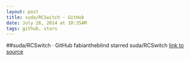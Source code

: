 ```yaml
---
layout: post
title: suda/RCSwitch · GitHub
date: July 26, 2014 at 10:35AM
tags: github, stars
---
```

##suda/RCSwitch · GitHub
fabiantheblind starred suda/RCSwitch
[link to source](http://ift.tt/1tMy1BA) 
